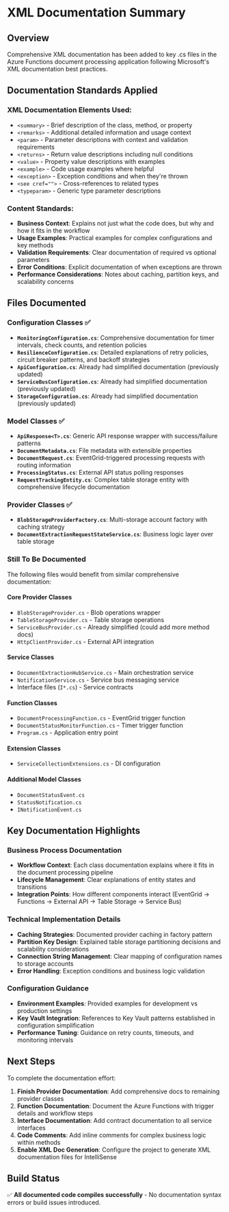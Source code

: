 # XML Documentation Summary

## Overview
Comprehensive XML documentation has been added to key .cs files in the Azure Functions document processing application following Microsoft's XML documentation best practices.

## Documentation Standards Applied

### XML Documentation Elements Used:
- `<summary>` - Brief description of the class, method, or property
- `<remarks>` - Additional detailed information and usage context
- `<param>` - Parameter descriptions with context and validation requirements
- `<returns>` - Return value descriptions including null conditions
- `<value>` - Property value descriptions with examples
- `<example>` - Code usage examples where helpful
- `<exception>` - Exception conditions and when they're thrown
- `<see cref="">` - Cross-references to related types
- `<typeparam>` - Generic type parameter descriptions

### Content Standards:
- **Business Context**: Explains not just what the code does, but why and how it fits in the workflow
- **Usage Examples**: Practical examples for complex configurations and key methods
- **Validation Requirements**: Clear documentation of required vs optional parameters
- **Error Conditions**: Explicit documentation of when exceptions are thrown
- **Performance Considerations**: Notes about caching, partition keys, and scalability concerns

## Files Documented

### Configuration Classes ✅
- **`MonitoringConfiguration.cs`**: Comprehensive documentation for timer intervals, check counts, and retention policies
- **`ResilienceConfiguration.cs`**: Detailed explanations of retry policies, circuit breaker patterns, and backoff strategies
- **`ApiConfiguration.cs`**: Already had simplified documentation (previously updated)
- **`ServiceBusConfiguration.cs`**: Already had simplified documentation (previously updated)  
- **`StorageConfiguration.cs`**: Already had simplified documentation (previously updated)

### Model Classes ✅
- **`ApiResponse<T>.cs`**: Generic API response wrapper with success/failure patterns
- **`DocumentMetadata.cs`**: File metadata with extensible properties
- **`DocumentRequest.cs`**: EventGrid-triggered processing requests with routing information
- **`ProcessingStatus.cs`**: External API status polling responses
- **`RequestTrackingEntity.cs`**: Complex table storage entity with comprehensive lifecycle documentation

### Provider Classes ✅
- **`BlobStorageProviderFactory.cs`**: Multi-storage account factory with caching strategy
- **`DocumentExtractionRequestStateService.cs`**: Business logic layer over table storage

### Still To Be Documented
The following files would benefit from similar comprehensive documentation:

#### Core Provider Classes
- `BlobStorageProvider.cs` - Blob operations wrapper
- `TableStorageProvider.cs` - Table storage operations
- `ServiceBusProvider.cs` - Already simplified (could add more method docs)
- `HttpClientProvider.cs` - External API integration

#### Service Classes  
- `DocumentExtractionHubService.cs` - Main orchestration service
- `NotificationService.cs` - Service bus messaging service
- Interface files (`I*.cs`) - Service contracts

#### Function Classes
- `DocumentProcessingFunction.cs` - EventGrid trigger function
- `DocumentStatusMonitorFunction.cs` - Timer trigger function
- `Program.cs` - Application entry point

#### Extension Classes
- `ServiceCollectionExtensions.cs` - DI configuration

#### Additional Model Classes
- `DocumentStatusEvent.cs`
- `StatusNotification.cs` 
- `INotificationEvent.cs`

## Key Documentation Highlights

### Business Process Documentation
- **Workflow Context**: Each class documentation explains where it fits in the document processing pipeline
- **Lifecycle Management**: Clear explanations of entity states and transitions
- **Integration Points**: How different components interact (EventGrid → Functions → External API → Table Storage → Service Bus)

### Technical Implementation Details
- **Caching Strategies**: Documented provider caching in factory pattern
- **Partition Key Design**: Explained table storage partitioning decisions and scalability considerations
- **Connection String Management**: Clear mapping of configuration names to storage accounts
- **Error Handling**: Exception conditions and business logic validation

### Configuration Guidance
- **Environment Examples**: Provided examples for development vs production settings
- **Key Vault Integration**: References to Key Vault patterns established in configuration simplification
- **Performance Tuning**: Guidance on retry counts, timeouts, and monitoring intervals

## Next Steps

To complete the documentation effort:

1. **Finish Provider Documentation**: Add comprehensive docs to remaining provider classes
2. **Function Documentation**: Document the Azure Functions with trigger details and workflow steps
3. **Interface Documentation**: Add contract documentation to all service interfaces
4. **Code Comments**: Add inline comments for complex business logic within methods
5. **Enable XML Doc Generation**: Configure the project to generate XML documentation files for IntelliSense

## Build Status
✅ **All documented code compiles successfully** - No documentation syntax errors or build issues introduced.
